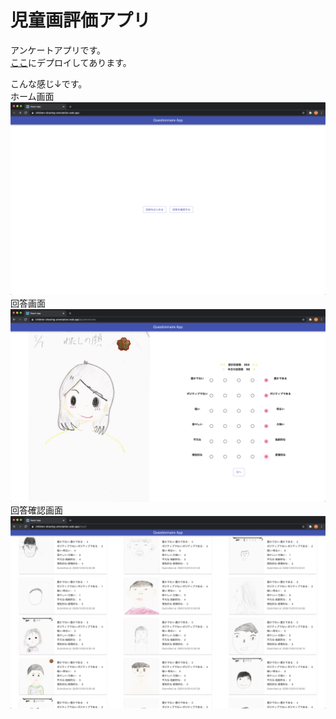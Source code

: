 # 児童画評価アプリ  
アンケートアプリです。  
[ここ](https://children-drawing-annotation.web.app/)にデプロイしてあります。

こんな感じ↓です。  
ホーム画面
<img src='./doc_materials/home.png'>   
回答画面
<img src='./doc_materials/questionnaire_2.png'>  
回答確認画面  
<img src='./doc_materials/result.png'>